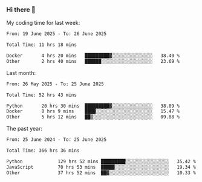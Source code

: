 ### Hi there 👋

My coding time for last week:

<!--START_SECTION:week-->

```txt
From: 19 June 2025 - To: 26 June 2025

Total Time: 11 hrs 18 mins

Docker       4 hrs 20 mins   █████████▓░░░░░░░░░░░░░░░   38.40 %
Other        2 hrs 40 mins   ██████░░░░░░░░░░░░░░░░░░░   23.69 %
```

<!--END_SECTION:week-->

Last month:

<!--START_SECTION:month-->

```txt
From: 26 May 2025 - To: 25 June 2025

Total Time: 52 hrs 43 mins

Python       20 hrs 30 mins  █████████▓░░░░░░░░░░░░░░░   38.89 %
Docker       8 hrs 9 mins    ████░░░░░░░░░░░░░░░░░░░░░   15.47 %
Other        5 hrs 12 mins   ██▒░░░░░░░░░░░░░░░░░░░░░░   09.88 %
```

<!--END_SECTION:month-->

The past year:

<!--START_SECTION:year-->

```txt
From: 25 June 2024 - To: 25 June 2025

Total Time: 366 hrs 36 mins

Python             129 hrs 52 mins █████████░░░░░░░░░░░░░░░░   35.42 %
JavaScript         70 hrs 53 mins  █████░░░░░░░░░░░░░░░░░░░░   19.34 %
Other              37 hrs 52 mins  ██▓░░░░░░░░░░░░░░░░░░░░░░   10.33 %
```

<!--END_SECTION:year-->
